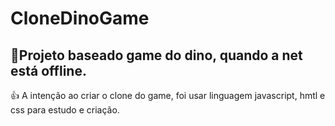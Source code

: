 # CloneDinoGame 

## 📖Projeto baseado game do dino, quando a net está offline. ##

👍 A intenção ao criar o clone do game, foi usar linguagem javascript, hmtl e css para estudo e criação.
